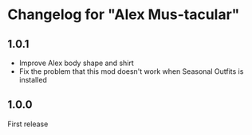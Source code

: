 # Changelog for "Alex Mus-tacular"

## 1.0.1

- Improve Alex body shape and shirt
- Fix the problem that this mod doesn't work when Seasonal Outfits is installed

## 1.0.0

First release